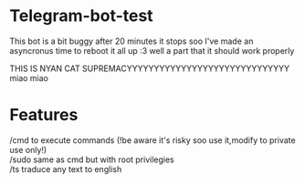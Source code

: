 # Telegram-bot-test
 This bot is a bit buggy after 20 minutes it stops 
 soo I've made an asyncronus time to reboot it all up
 :3 well a part that it should work properly 
 
 THIS IS NYAN CAT SUPREMACYYYYYYYYYYYYYYYYYYYYYYYYYYYYYY miao miao
# Features
 /cmd   to execute commands (!be aware it's risky soo use it,modify to private use only!)<br />
 /sudo  same as cmd but with root privilegies<br />
 /ts    traduce any text to english<br />
 
